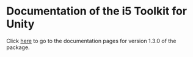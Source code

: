 # Documentation of the i5 Toolkit for Unity

Click [here](https://rwth-acis.github.io/i5-Toolkit-for-Unity/1.3.0/index.html) to go to the documentation pages for version 1.3.0 of the package.